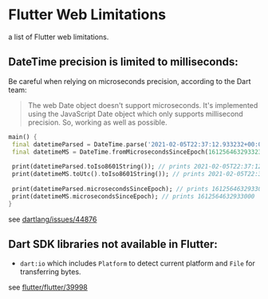 # Flutter Web Limitations
a list of Flutter web limitations.




## DateTime precision is limited to milliseconds:

Be careful when relying on microseconds precision, according to the Dart team:
> The web Date object doesn't support microseconds. It's implemented using the JavaScript Date object which only supports millisecond precision. So, working as well as possible.


```dart 
main() {
 final datetimeParsed = DateTime.parse('2021-02-05T22:37:12.933232+00:00');
 final datetimeMS = DateTime.fromMicrosecondsSinceEpoch(1612564632933232);
  
 print(datetimeParsed.toIso8601String()); // prints 2021-02-05T22:37:12.933Z
 print(datetimeMS.toUtc().toIso8601String()); // prints 2021-02-05T22:37:12.933Z
  
 print(datetimeParsed.microsecondsSinceEpoch); // prints 1612564632933000
 print(datetimeMS.microsecondsSinceEpoch); // prints 1612564632933000 
}
```
see [dartlang/issues/44876](https://github.com/dart-lang/sdk/issues/44876)

## Dart SDK libraries not available in Flutter:
- `dart:io` which includes `Platform` to detect current platform and `File` for transferring bytes. 
<!--  add alternative solutions  -->

see [flutter/flutter/39998](https://github.com/flutter/flutter/issues/39998)
